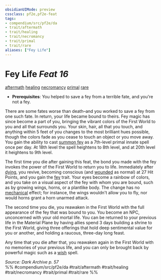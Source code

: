 ```yaml
---
obsidianUIMode: preview
cssclass: pf2e,pf2e-feat
tags:
- compendium/src/pf2e/da
- trait/aftermath
- trait/healing
- trait/necromancy
- trait/primal
- trait/rare
aliases: ["Fey Life"]
---
```

# Fey Life  *Feat 16*  
[aftermath](aftermath-da.md "Aftermath Class Trait")  [healing](healing.md "Healing Effect Trait")  [necromancy](necromancy.md "Necromancy School Trait")  [primal](primal.md "Primal Tradition Trait")  [rare](rare.md "Rare Rarity Trait")  

- **Prerequisites**: You helped to save a fey from a terrible fate, and you're not a fey.

There are some fates worse than death–and you worked to save a fey from one such fate. In return, your life became bound to theirs. Fey magic has since become a part of you, bringing the vibrant colors of the First World to you and all that surrounds you. Your skin, hair, all that you touch, and anything within 5 feet of you changes to the most brilliant hues possible, though the colors fade as you cease to touch an object or you move away. You gain the ability to cast [summon fey](summon-fey.md) as a 7th-level primal innate spell once per day. At 18th level the spell heightens to 8th level, and at 20th level it heightens to 9th level.

The first time you die after gaining this feat, the bond you made with the fey invokes the power of the First World to return you to life. Immediately after [dying](conditions.md#Dying), you revive, becoming conscious (and [wounded](conditions.md#Wounded) as normal) at 27 Hit Points, and you gain the [fey](fey.md "Fey Creature Type Trait") trait. Your eyes become a rainbow of colors, and you take on a visual aspect of the fey with whom you are bound, such as by growing wings, horns, or a plantlike body. The change has no [mechanical](mechanical.md "Mechanical Hazard Trait") effect; for instance, the wings wouldn't allow you to fly, nor would horns grant a horn unarmed attack.

The second time you die, you reawaken in the First World with the full appearance of the fey that was bound to you. You become an NPC, unconcerned with your old mortal life. You can be returned to your previous life in the Material Plane by having allies spend 3 days building a shrine to the First World, giving three offerings that hold deep sentimental value for you or another, and holding a raucous, three-day long feast.

Any time that you die after that, you reawaken again in the First World with no memories of your previous life, and you can only be brought back by powerful magic such as a [wish](wish.md) spell.

*Source: Dark Archive p. 57*  
%% #compendium/src/pf2e/da #trait/aftermath #trait/healing #trait/necromancy #trait/primal #trait/rare %%